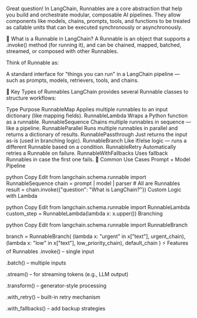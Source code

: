 Great question! In LangChain, Runnables are a core abstraction that help you build and orchestrate modular, composable AI pipelines. They allow components like models, chains, prompts, tools, and functions to be treated as callable units that can be executed synchronously or asynchronously.

🔁 What is a Runnable in LangChain?
A Runnable is an object that supports a .invoke() method (for running it), and can be chained, mapped, batched, streamed, or composed with other Runnables.

Think of Runnable as:

A standard interface for "things you can run" in a LangChain pipeline — such as prompts, models, retrievers, tools, and chains.

🔧 Key Types of Runnables
LangChain provides several Runnable classes to structure workflows:

Type	Purpose
RunnableMap	Applies multiple runnables to an input dictionary (like mapping fields).
RunnableLambda	Wraps a Python function as a runnable.
RunnableSequence	Chains multiple runnables in sequence — like a pipeline.
RunnableParallel	Runs multiple runnables in parallel and returns a dictionary of results.
RunnablePassthrough	Just returns the input as-is (used in branching logic).
RunnableBranch	Like if/else logic — runs a different Runnable based on a condition.
RunnableRetry	Automatically retries a Runnable on failure.
RunnableWithFallbacks	Uses fallback Runnables in case the first one fails.
🔗 Common Use Cases
Prompt + Model Pipeline

python
Copy
Edit
from langchain.schema.runnable import RunnableSequence
chain = prompt | model | parser  # All are Runnables
result = chain.invoke({"question": "What is LangChain?"})
Custom Logic with Lambda

python
Copy
Edit
from langchain.schema.runnable import RunnableLambda
custom_step = RunnableLambda(lambda x: x.upper())
Branching

python
Copy
Edit
from langchain.schema.runnable import RunnableBranch

branch = RunnableBranch(
    (lambda x: "urgent" in x["text"], urgent_chain),
    (lambda x: "low" in x["text"], low_priority_chain),
    default_chain
)
⚡️ Features of Runnables
.invoke() – single input

.batch() – multiple inputs

.stream() – for streaming tokens (e.g., LLM output)

.transform() – generator-style processing

.with_retry() – built-in retry mechanism

.with_fallbacks() – add backup strategies
